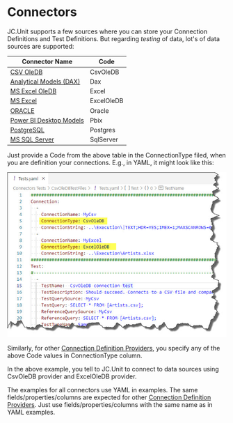 # Connectors

JC.Unit supports a few sources where you can store your Connection Definitions and Test Definitions. But regarding *testing* of data, lot's of data sources are supported:

| Connector Name | Code |
| -------------- | ---- |
| [CSV OleDB](./csvoledb)           | CsvOleDB |
| [Analytical Models (DAX)](./dax)          | Dax |
| [MS Excel OleDB](./excel-oledb)           | Excel |
| [MS Excel](./excel)           | ExcelOleDB |
| [ORACLE](./oracle)            | Oracle |
| [Power BI Desktop Models](./pbix)         | Pbix |
| [PostgreSQL](./postgres)          | Postgres |
| [MS SQL Server](./sqlserver)          | SqlServer |


Just provide a Code from the above table in the ConnectionType filed, when you are definition your connections. E.g., in YAML, it might look like this:

![yaml-connection-type](../../Images/media/connection-type.jpg)

Similarly, for other [Connection Definition Providers](../connection-definitions/connection-definition-providers), you specify any of the above Code values in ConnectionType column.

In the above example, you tell to JC.Unit to connect to data sources using CsvOleDB provider and ExcelOleDB provider.

The examples for all connectors use YAML in examples. The same fields/properties/columns are expected for other [Connection Definition Providers](../connection-definitions/connection-definition-providers). Just use fields/properties/columns with the same name as in YAML examples.